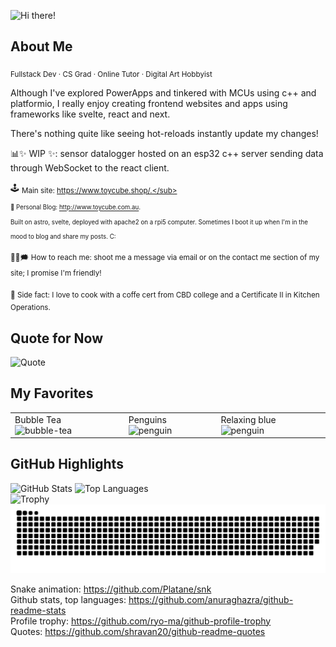 ![Hi there!](https://github.com/user-attachments/assets/48709d99-8461-4ddd-9d78-35d14d1643a7)

## About Me 
<sub>Fullstack Dev · CS Grad · Online Tutor · Digital Art Hobbyist</sub>

Although I've explored PowerApps and tinkered with MCUs using c++ and platformio, I really enjoy creating frontend websites and apps using frameworks like svelte, react and next.  

There's nothing quite like seeing hot-reloads instantly update my changes!  
<sub>


📊✨ WIP ✨: sensor datalogger hosted on an esp32 c++ server sending data through WebSocket to the react client.  
</sub>

🕹️ <sub>Main site: https://www.toycube.shop/.</sub>  
<sub>🍁 Personal Blog: http://www.toycube.com.au.  
Built on astro, svelte, deployed with apache2 on a rpi5 computer. Sometimes I boot it up when I'm in the mood to blog and share my posts. C:</sub>

<sub>💭💬🗯️ How to reach me: shoot me a message via email or on the contact me section of my site; I promise I'm friendly!</sub>  

<sub>🥧 Side fact: I love to cook with a coffe cert from CBD college and a Certificate II in Kitchen Operations.</sub>
</sub>

## Quote for Now
![Quote](https://github-readme-quotes-bay.vercel.app/quote)  

## My Favorites
<table>
  <tr>
    <td>
      Bubble Tea
      <img src="https://github.com/user-attachments/assets/429bdeb3-2130-4a45-972d-ec30a882f3fe" alt="bubble-tea" width="150"/>
    </td>
    <td>
      Penguins
      <img src="https://github.com/user-attachments/assets/eb173be3-c499-4699-8549-381fe9900582" alt="penguin" width="150"/>
    </td>
    <td>
      Relaxing blue
      <img src="https://github.com/user-attachments/assets/ff789cbc-f325-4355-a7f9-9e18cb3998b6" alt="penguin" width="150"/>
    </td>
  </tr>
</table>

## GitHub Highlights  
![GitHub Stats](https://github-readme-stats.vercel.app/api?username=rashidarudino&show_icons=true&hide_title=true&count_private=true&hide=prs)
![Top Languages](https://github-readme-stats.vercel.app/api/top-langs/?username=rashidarudino&hide=html&layout=compact)  
![Trophy](https://github-profile-trophy.vercel.app/?username=rashidarudino&row=1&column=7)  
![Snake animation](https://raw.githubusercontent.com/rashidarudino/rashidarudino/output/github-contribution-grid-snake.svg) 

Snake animation: https://github.com/Platane/snk  
Github stats, top languages: https://github.com/anuraghazra/github-readme-stats  
Profile trophy: https://github.com/ryo-ma/github-profile-trophy  
Quotes: https://github.com/shravan20/github-readme-quotes
